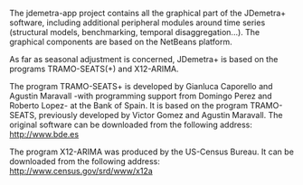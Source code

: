 The jdemetra-app project contains all the graphical part of the JDemetra+ software, including additional peripheral modules 
around time series (structural models, benchmarking, temporal disaggregation...). 
The graphical components are based on the NetBeans platform.

As far as seasonal adjustment is concerned, JDemetra+ is based on the programs TRAMO-SEATS(+) and X12-ARIMA.

The program TRAMO-SEATS+ is developed by Gianluca Caporello and Agustin Maravall -with programming support from Domingo Perez 
and Roberto Lopez- at the Bank of Spain. It is based on the program TRAMO-SEATS, 
previously developed by Victor Gomez and Agustin Maravall. 
The original software can be downloaded from the following address: http://www.bde.es

The program X12-ARIMA was produced by the US-Census Bureau. It can be downloaded from the following address: 
http://www.census.gov/srd/www/x12a
